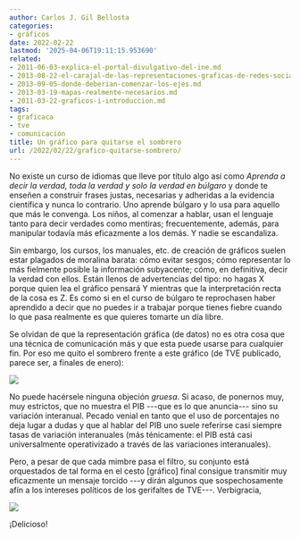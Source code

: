```yaml
---
author: Carlos J. Gil Bellosta
categories:
- gráficos
date: 2022-02-22
lastmod: '2025-04-06T19:11:15.953690'
related:
- 2011-06-03-explica-el-portal-divulgativo-del-ine.md
- 2013-08-22-el-carajal-de-las-representaciones-graficas-de-redes-sociales.md
- 2013-09-05-donde-deberian-comenzar-los-ejes.md
- 2013-03-19-mapas-realmente-necesarios.md
- 2011-03-22-graficos-i-introduccion.md
tags:
- graficaca
- tve
- comunicación
title: Un gráfico para quitarse el sombrero
url: /2022/02/22/grafico-quitarse-sombrero/
---
```


No existe un curso de idiomas que lleve por título algo así como _Aprenda a decir la verdad, toda la verdad y solo la verdad en búlgaro_ y donde te enseñen a construir frases justas, necesarias y adheridas a la evidencia científica y nunca lo contrario. Uno aprende búlgaro y lo usa para aquello que más le convenga. Los niños, al comenzar a hablar, usan el lenguaje tanto para decir verdades como mentiras; frecuentemente, además, para manipular todavía más eficazmente a los demás. Y nadie se escandaliza.

Sin embargo, los cursos, los manuales, etc. de creación de gráficos suelen estar plagados de moralina barata: cómo evitar sesgos; cómo representar lo más fielmente posible la información subyacente; cómo, en definitiva, decir la verdad con ellos. Están llenos de advertencias del tipo: no hagas X porque quien lea el gráfico pensará Y mientras que la interpretación recta de la cosa es Z. Es como si en el curso de búlgaro te reprochasen haber aprendido a decir que no puedes ir a trabajar porque tienes fiebre cuando lo que pasa realmente es que quieres tomarte un día libre.

Se olvidan de que la representación gráfica (de datos) no es otra cosa que una técnica de comunicación más y que esta puede usarse para cualquier fin. Por eso me quito el sombrero frente a este gráfico (de TVE publicado, parece ser, a finales de enero):

![](/wp-uploads/2022/02/grafico_quitarse_sombrero.jpeg#center)

No puede hacérsele ninguna objeción _gruesa_. Si acaso, de ponernos muy, muy estrictos, que no muestra el PIB ---que es lo que anuncia--- sino su variación interanual. Pecado venial en tanto que el uso de porcentajes no deja lugar a dudas y que al hablar del PIB uno suele referirse casi siempre tasas de variación interanuales (más ténicamente: el PIB está casi universalmente operativizado a través de las variaciones interanuales).

Pero, a pesar de que cada mimbre pasa el filtro, su conjunto está orquestados de tal forma en el cesto [gráfico] final consigue transmitir muy eficazmente un mensaje torcido ---y dirán algunos que sospechosamente afín a los intereses políticos de los gerifaltes de TVE---. Verbigracia,

![](/wp-uploads/2022/02/asi_esta_el_percal.jpeg#center)

¡Delicioso!